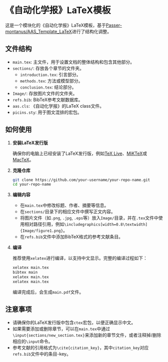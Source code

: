 # 《自动化学报》LaTeX模板

这是一个模块化的《自动化学报》LaTeX模板，基于[Passer-montanus/AAS_Template_LaTeX](https://github.com/Passer-montanus/AAS_Template_LaTeX)进行了结构化调整。

## 文件结构

- `main.tex`: 主文件，用于设置文档的整体结构和包含其他部分。
- `sections/`: 存放各个章节的文件夹。
  - `introduction.tex`: 引言部分。
  - `methods.tex`: 方法或模型部分。
  - `conclusion.tex`: 结论部分。
- `Image/`: 存放图片文件的文件夹。
- `refs.bib`: BibTeX参考文献数据库。
- `aas.cls`: 《自动化学报》的LaTeX class文件。
- `picins.sty`: 用于图文混排的宏包。

## 如何使用

1.  **安装LaTeX发行版**

    确保你的电脑上已经安装了LaTeX发行版，例如[TeX Live](https://www.tug.org/texlive/)、[MiKTeX](https://miktex.org/)或[MacTeX](https://www.tug.org/mactex/)。

2.  **克隆仓库**

    ```bash
    git clone https://github.com/your-username/your-repo-name.git
    cd your-repo-name
    ```

3.  **编辑内容**

    -   在`main.tex`中修改标题、作者、摘要等信息。
    -   在`sections/`目录下的相应文件中撰写正文内容。
    -   将图片文件（如`.png`, `.jpg`, `.eps`等）放入`Image/`目录，并在`.tex`文件中使用相对路径引用，例如`\includegraphics[width=0.8\textwidth]{Image/figure1.png}`。
    -   在`refs.bib`文件中添加BibTeX格式的参考文献条目。

4.  **编译**

    推荐使用`xelatex`进行编译，以支持中文显示。完整的编译过程如下：

    ```bash
    xelatex main.tex
    bibtex main
    xelatex main.tex
    xelatex main.tex
    ```

    编译完成后，会生成`main.pdf`文件。

## 注意事项

-   请确保你的LaTeX发行版中包含`ctex`宏包，以便正确显示中文。
-   如果需要添加或删除章节，可以在`main.tex`中通过`\input{sections/new_section.tex}`来添加新的章节文件，或者注释掉/删除相应的`\input`命令。
-   参考文献的引用格式为`\cite{citation_key}`，其中`citation_key`对应`refs.bib`文件中的条目-key。

